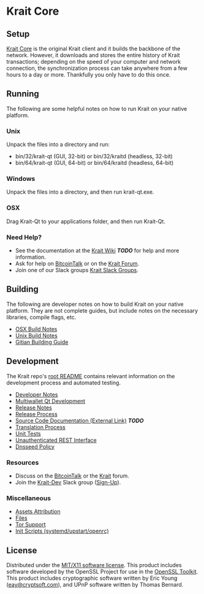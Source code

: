 Krait Core
=====================

Setup
---------------------
[Krait Core](http://krait.com/wallet) is the original Krait client and it builds the backbone of the network. However, it downloads and stores the entire history of Krait transactions; depending on the speed of your computer and network connection, the synchronization process can take anywhere from a few hours to a day or more. Thankfully you only have to do this once.

Running
---------------------
The following are some helpful notes on how to run Krait on your native platform.

### Unix

Unpack the files into a directory and run:

- bin/32/krait-qt (GUI, 32-bit) or bin/32/kraitd (headless, 32-bit)
- bin/64/krait-qt (GUI, 64-bit) or bin/64/kraitd (headless, 64-bit)

### Windows

Unpack the files into a directory, and then run krait-qt.exe.

### OSX

Drag Krait-Qt to your applications folder, and then run Krait-Qt.

### Need Help?

* See the documentation at the [Krait Wiki](https://en.bitcoin.it/wiki/Main_Page) ***TODO***
for help and more information.
* Ask for help on [BitcoinTalk](https://bitcointalk.org/index.php?topic=1262920.0) or on the [Krait Forum](http://forum.krait.com/).
* Join one of our Slack groups [Krait Slack Groups](https://krait.com/slack-logins/).

Building
---------------------
The following are developer notes on how to build Krait on your native platform. They are not complete guides, but include notes on the necessary libraries, compile flags, etc.

- [OSX Build Notes](build-osx.md)
- [Unix Build Notes](build-unix.md)
- [Gitian Building Guide](gitian-building.md)

Development
---------------------
The Krait repo's [root README](https://github.com/Krait-Project/Krait/blob/master/README.md) contains relevant information on the development process and automated testing.

- [Developer Notes](developer-notes.md)
- [Multiwallet Qt Development](multiwallet-qt.md)
- [Release Notes](release-notes.md)
- [Release Process](release-process.md)
- [Source Code Documentation (External Link)](https://dev.visucore.com/bitcoin/doxygen/) ***TODO***
- [Translation Process](translation_process.md)
- [Unit Tests](unit-tests.md)
- [Unauthenticated REST Interface](REST-interface.md)
- [Dnsseed Policy](dnsseed-policy.md)

### Resources

* Discuss on the [BitcoinTalk](https://bitcointalk.org/index.php?topic=1262920.0) or the [Krait](http://forum.krait.com/) forum.
* Join the [Krait-Dev](https://krait-dev.slack.com/) Slack group ([Sign-Up](https://krait-dev.herokuapp.com/)).

### Miscellaneous
- [Assets Attribution](assets-attribution.md)
- [Files](files.md)
- [Tor Support](tor.md)
- [Init Scripts (systemd/upstart/openrc)](init.md)

License
---------------------
Distributed under the [MIT/X11 software license](http://www.opensource.org/licenses/mit-license.php).
This product includes software developed by the OpenSSL Project for use in the [OpenSSL Toolkit](https://www.openssl.org/). This product includes
cryptographic software written by Eric Young ([eay@cryptsoft.com](mailto:eay@cryptsoft.com)), and UPnP software written by Thomas Bernard.
